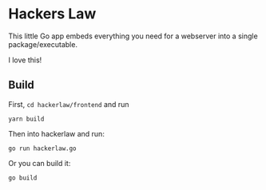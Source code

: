 # Hackers Law

This little Go app embeds everything you need for a webserver
into a single package/executable.

I love this!

## Build

First, `cd hackerlaw/frontend` and run

`yarn build`

Then into hackerlaw and run:

`go run hackerlaw.go`

Or you can build it:

`go build`